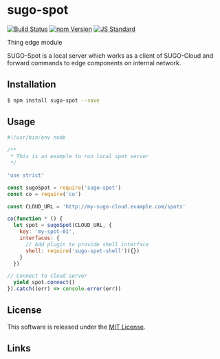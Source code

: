 sugo-spot
==========

<!---
This file is generated by ape-tmpl. Do not update manually.
--->

<!-- Badge Start -->
<a name="badges"></a>

[![Build Status][bd_travis_com_shield_url]][bd_travis_com_url]
[![npm Version][bd_npm_shield_url]][bd_npm_url]
[![JS Standard][bd_standard_shield_url]][bd_standard_url]

[bd_repo_url]: https://github.com/realglobe-Inc/sugo-spot
[bd_travis_url]: http://travis-ci.org/realglobe-Inc/sugo-spot
[bd_travis_shield_url]: http://img.shields.io/travis/realglobe-Inc/sugo-spot.svg?style=flat
[bd_travis_com_url]: http://travis-ci.com/realglobe-Inc/sugo-spot
[bd_travis_com_shield_url]: https://api.travis-ci.com/realglobe-Inc/sugo-spot.svg?token=aeFzCpBZebyaRijpCFmm
[bd_license_url]: https://github.com/realglobe-Inc/sugo-spot/blob/master/LICENSE
[bd_codeclimate_url]: http://codeclimate.com/github/realglobe-Inc/sugo-spot
[bd_codeclimate_shield_url]: http://img.shields.io/codeclimate/github/realglobe-Inc/sugo-spot.svg?style=flat
[bd_codeclimate_coverage_shield_url]: http://img.shields.io/codeclimate/coverage/github/realglobe-Inc/sugo-spot.svg?style=flat
[bd_gemnasium_url]: https://gemnasium.com/realglobe-Inc/sugo-spot
[bd_gemnasium_shield_url]: https://gemnasium.com/realglobe-Inc/sugo-spot.svg
[bd_npm_url]: http://www.npmjs.org/package/sugo-spot
[bd_npm_shield_url]: http://img.shields.io/npm/v/sugo-spot.svg?style=flat
[bd_standard_url]: http://standardjs.com/
[bd_standard_shield_url]: https://img.shields.io/badge/code%20style-standard-brightgreen.svg

<!-- Badge End -->


<!-- Description Start -->
<a name="description"></a>

Thing edge module

<!-- Description End -->


<!-- Overview Start -->
<a name="overview"></a>


SUGO-Spot is a local server which works as a client of SUGO-Cloud and forward commands to edge components on internal network. 
  

<!-- Overview End -->


<!-- Sections Start -->
<a name="sections"></a>

<!-- Section from "doc/guides/01.Installation.md.hbs" Start -->

<a name="section-doc-guides-01-installation-md"></a>
Installation
-----

```bash
$ npm install sugo-spot --save
```


<!-- Section from "doc/guides/01.Installation.md.hbs" End -->

<!-- Section from "doc/guides/02.Usage.md.hbs" Start -->

<a name="section-doc-guides-02-usage-md"></a>
Usage
---------

```javascript
#!/usr/bin/env node

/**
 * This is an example to run local spot server
 */

'use strict'

const sugoSpot = require('sugo-spot')
const co = require('co')

const CLOUD_URL = 'http://my-sugo-cloud.example.com/spots'

co(function * () {
  let spot = sugoSpot(CLOUD_URL, {
    key: 'my-spot-01',
    interfaces: {
      // Add plugin to provide shell interface
      shell: require('sugo-spot-shell')({})
    }
  })

// Connect to cloud server
  yield spot.connect()
}).catch((err) => console.error(err))

```


<!-- Section from "doc/guides/02.Usage.md.hbs" End -->


<!-- Sections Start -->


<!-- LICENSE Start -->
<a name="license"></a>

License
-------
This software is released under the [MIT License](https://github.com/realglobe-Inc/sugo-spot/blob/master/LICENSE).

<!-- LICENSE End -->


<!-- Links Start -->
<a name="links"></a>

Links
------


<!-- Links End -->
